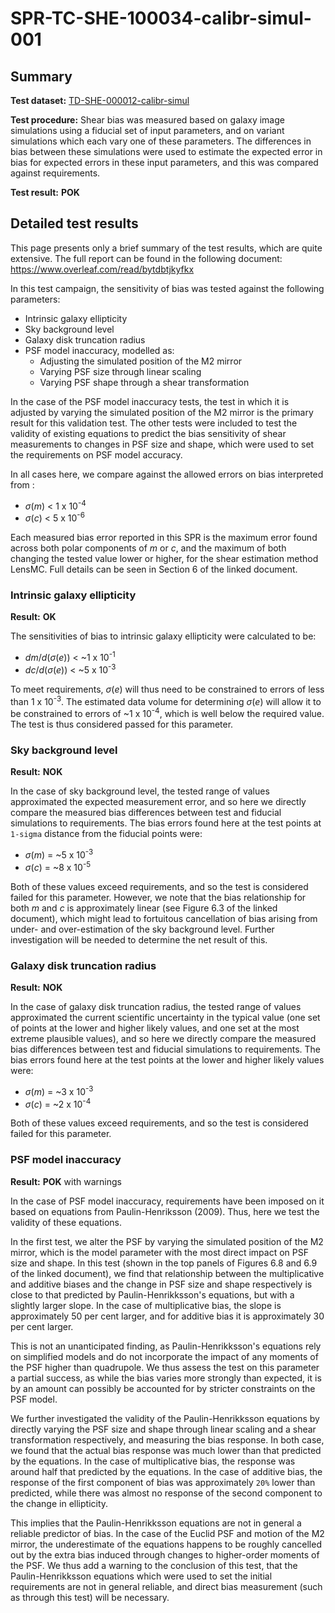 # SPR-TC-SHE-100034-calibr-simul-001

## Summary

**Test dataset:** [TD-SHE-000012-calibr-simul](TD-SHE-000012-calibr-simul.html)

**Test procedure:** Shear bias was measured based on galaxy image simulations using a fiducial set of input parameters, and on variant simulations which each vary one of these parameters. The differences in bias between these simulations were used to estimate the expected error in bias for expected errors in these input parameters, and this was compared against requirements.

**Test result:** **POK**

## Detailed test results

This page presents only a brief summary of the test results, which are quite extensive. The full report can be found in the following document: https://www.overleaf.com/read/bytdbtjkyfkx

In this test campaign, the sensitivity of bias was tested against the following parameters:
* Intrinsic galaxy ellipticity
* Sky background level
* Galaxy disk truncation radius
* PSF model inaccuracy, modelled as:
    * Adjusting the simulated position of the M2 mirror
    * Varying PSF size through linear scaling
    * Varying PSF shape through a shear transformation

In the case of the PSF model inaccuracy tests, the test in which it is adjusted by varying the simulated position of the M2 mirror is the primary result for this validation test. The other tests were included to test the validity of existing equations to predict the bias sensitivity of shear measurements to changes in PSF size and shape, which were used to set the requirements on PSF model accuracy.

In all cases here, we compare against the allowed errors on bias interpreted from :

* *&sigma;*(*m*) < 1 x 10<sup>-4</sup>
* *&sigma;*(*c*) < 5 x 10<sup>-6</sup>

Each measured bias error reported in this SPR is the maximum error found across both polar components of *m* or *c*, and the maximum of both changing the tested value lower or higher, for the shear estimation method LensMC. Full details can be seen in Section 6 of the linked document.

### Intrinsic galaxy ellipticity

**Result:** **OK**

The sensitivities of bias to intrinsic galaxy ellipticity were calculated to be:

* *dm*/*d*(*&sigma;*(*e*)) < ~1 x 10<sup>-1</sup>
* *dc*/*d*(*&sigma;*(*e*)) < ~5 x 10<sup>-3</sup>

To meet requirements, *&sigma;*(*e*) will thus need to be constrained to errors of less than 1 x 10<sup>-3</sup>. The estimated data volume for determining *&sigma;*(*e*) will allow it to be constrained to errors of ~1 x 10<sup>-4</sup>, which is well below the required value. The test is thus considered passed for this parameter.

### Sky background level

**Result:** **NOK**

In the case of sky background level, the tested range of values approximated the expected measurement error, and so here we directly compare the measured bias differences between test and fiducial simulations to requirements. The bias errors found here at the test points at `1-sigma` distance from the fiducial points were:

* *&sigma;*(*m*) = ~5 x 10<sup>-3</sup>
* *&sigma;*(*c*) = ~8 x 10<sup>-5</sup>

Both of these values exceed requirements, and so the test is considered failed for this parameter. However, we note that the bias relationship for both *m* and *c* is approximately linear (see Figure 6.3 of the linked document), which might lead to fortuitous cancellation of bias arising from under- and over-estimation of the sky background level. Further investigation will be needed to determine the net result of this.

### Galaxy disk truncation radius

**Result:** **NOK**

In the case of galaxy disk truncation radius, the tested range of values approximated the current scientific uncertainty in the typical value (one set of points at the lower and higher likely values, and one set at the most extreme plausible values), and so here we directly compare the measured bias differences between test and fiducial simulations to requirements. The bias errors found here at the test points at the lower and higher likely values were:

* *&sigma;*(*m*) = ~3 x 10<sup>-3</sup>
* *&sigma;*(*c*) = ~2 x 10<sup>-4</sup>

Both of these values exceed requirements, and so the test is considered failed for this parameter.

### PSF model inaccuracy

**Result:** **POK** with warnings

In the case of PSF model inaccuracy, requirements have been imposed on it based on equations from Paulin-Henriksson (2009). Thus, here we test the validity of these equations.

In the first test, we alter the PSF by varying the simulated position of the M2 mirror, which is the model parameter with the most direct impact on PSF size and shape. In this test (shown in the top panels of Figures 6.8 and 6.9 of the linked document), we find that relationship between the multiplicative and additive biases and the change in PSF size and shape respectively is close to that predicted by Paulin-Henrikksson's equations, but with a slightly larger slope. In the case of multiplicative bias, the slope is approximately 50 per cent larger, and for additive bias it is approximately 30 per cent larger.

This is not an unanticipated finding, as Paulin-Henrikksson's equations rely on simplified models and do not incorporate the impact of any moments of the PSF higher than quadrupole. We thus assess the test on this parameter a partial success, as while the bias varies more strongly than expected, it is by an amount can possibly be accounted for by stricter constraints on the PSF model.

We further investigated the validity of the Paulin-Henrikksson equations by directly varying the PSF size and shape through linear scaling and a shear transformation respectively, and measuring the bias response. In both case, we found that the actual bias response was much lower than that predicted by the equations. In the case of multiplicative bias, the response was around half that predicted by the equations. In the case of additive bias, the response of the first component of bias was approximately `20%` lower than predicted, while there was almost no response of the second component to the change in ellipticity.

This implies that the Paulin-Henrikksson equations are not in general a reliable predictor of bias. In the case of the Euclid PSF and motion of the M2 mirror, the underestimate of the equations happens to be roughly cancelled out by the extra bias induced through changes to higher-order moments of the PSF. We thus add a warning to the conclusion of this test, that the Paulin-Henrikksson equations which were used to set the initial requirements are not in general reliable, and direct bias measurement (such as through this test) will be necessary.

